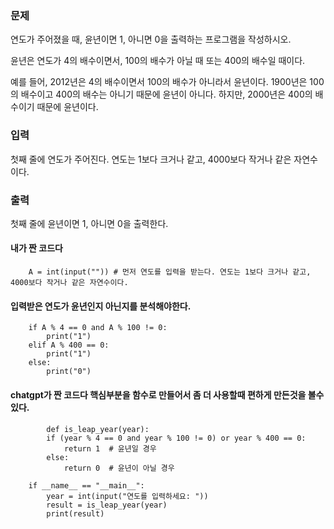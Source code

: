 ### 문제
연도가 주어졌을 때, 윤년이면 1, 아니면 0을 출력하는 프로그램을 작성하시오.

윤년은 연도가 4의 배수이면서, 100의 배수가 아닐 때 또는 400의 배수일 때이다.

예를 들어, 2012년은 4의 배수이면서 100의 배수가 아니라서 윤년이다. 1900년은 100의 배수이고 400의 배수는 아니기 때문에 윤년이 아니다. 하지만, 2000년은 400의 배수이기 때문에 윤년이다.

### 입력
첫째 줄에 연도가 주어진다. 연도는 1보다 크거나 같고, 4000보다 작거나 같은 자연수이다.

### 출력
첫째 줄에 윤년이면 1, 아니면 0을 출력한다.

#### 내가 짠 코드다
        A = int(input("")) # 먼저 연도를 입력을 받는다. 연도는 1보다 크거나 같고, 4000보다 작거나 같은 자연수이다.
#### 입력받은 연도가 윤년인지 아닌지를 분석해야한다.
        if A % 4 == 0 and A % 100 != 0:
            print("1")
        elif A % 400 == 0:
            print("1")
        else:
            print("0")
            
#### chatgpt가 짠 코드다 핵심부분을 함수로 만들어서 좀 더 사용할때 편하게 만든것을 볼수있다.

            def is_leap_year(year):
            if (year % 4 == 0 and year % 100 != 0) or year % 400 == 0:
                return 1  # 윤년일 경우
            else:
                return 0  # 윤년이 아닐 경우
        
        if __name__ == "__main__":
            year = int(input("연도를 입력하세요: "))
            result = is_leap_year(year)
            print(result)
